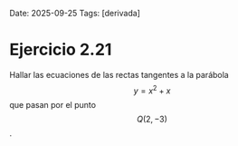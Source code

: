 Date: 2025-09-25
Tags: [derivada]

# Ejercicio 2.21

 
Hallar las ecuaciones de las rectas tangentes a la parábola  $$ y=x^2+x$$   que pasan por el punto  $$ Q(2,-3)$$  .
